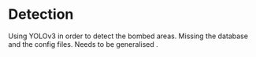 # Detection 
Using YOLOv3 in order to detect the bombed areas. Missing the database and the config files.
Needs to be generalised .
